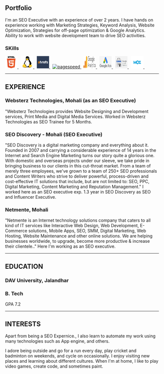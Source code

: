 ## Portfolio

I'm an SEO Executive with an experience of over 2 years. I have hands on experience working with Marketing Strategies, Keyword Analysis, Website Optimization, Strategies for off-page optimization & Google Analytics. Ability to work with website development team to drive SEO activities.


### SKills

  <a href="https://www.w3.org/html/" target="_blank" rel="noreferrer">
    <img
      src="https://raw.githubusercontent.com/devicons/devicon/master/icons/html5/html5-original-wordmark.svg"
      alt="html5"
      width="40"
      height="40"
    />
  </a>
  &nbsp;
  <a href="https://www.linux.org/" target="_blank" rel="noreferrer">
    <img
      src="https://raw.githubusercontent.com/devicons/devicon/master/icons/linux/linux-original.svg"
      alt="linux"
      width="40"
      height="40"
    />
  </a>
  &nbsp;
<a href="https://ahrefs.com/" target="_blank" rel="noreferrer">
    <img
      src="images/ahref.png"
      alt="ahref"
      width="40"
      height="40"
    />
  </a>
  &nbsp;
<a href="https://pagespeed.web.dev/" target="_blank" rel="noreferrer">
    <img
      src="https://www.gstatic.com/pagespeed/insights/ui/logo/favicon_48.png"
      alt="pagespeed"
      width="40"
      height="40"
    />
  </a>
  &nbsp;
<a href="https://analytics.google.com/" target="_blank" rel="noreferrer">
    <img
      src="images/Google_Analytics.png"
      alt="Google_Analytics"
      width="40"
      height="40"
    />
  </a>
  &nbsp;
<a href="https://ads.google.com/intl/en_in/home/" target="_blank" rel="noreferrer">
    <img
      src="images/google-keyword-planner.png"
      alt="Google-Ads"
      width="40"
      height="40"
    />
  </a>
  &nbsp;
<a href="https://search.google.com/search-console/about" target="_blank" rel="noreferrer">
    <img
      src="images/Google-Search-Console.jpg"
      alt="Google-Search-Console"
      width="40"
      height="40"
    />
  </a>
  &nbsp;
<a href="https://moz.com/" target="_blank" rel="noreferrer">
    <img
      src="images/moz.jpg"
      alt="moz"
      width="40"
      height="40"
    />
  </a>
  &nbsp;
<hr />

## EXPERIENCE

### Websterz Technologies, Mohali (as an SEO Executive)


"Websterz Technologies provides Website Designing and Development services, Print Media and Digital Media Services. Worked in Websterz Technologies as SEO Trainee for 5 Months.


### SEO Discovery - Mohali (SEO Executive)


"SEO Discovery is a digital marketing company and everything about it. Founded in 2007 and carrying a considerable experience of 14 years in the Internet and Search Engine Marketing turns our story quite a glorious one. With domestic and overseas projects under our sleeve, we take pride in bringing business to our clients in this cut-throat market. From a team of merely three employees, we've grown to a team of 250+ SEO professionals and Content Writers who strive to deliver powerful, process-driven and cost-effective IT solutions that include, but are not limited to: SEO, PPC, Digital Marketing, Content Marketing and Reputation Management." I worked here as an SEO executive exp. 1.3 year in SEO Discovery as SEO and Influencer Executive.

### Netmente, Mohali 

"Netmente is an Internet technology solutions company that caters to all kind of IT services like Interactive Web Design, Web Development, E-Commerce solutions, Mobile Apps, SEO, SMM, Digital Marketing, Web Hosting, Website Maintenance and other online solutions. We are helping businesses worldwide, to upgrade, become more productive & increase their clientele.." Here I'm working as an SEO executive.

<hr />

## EDUCATION

### DAV University, Jalandhar

### B. Tech 

GPA 7.2

<hr />

## INTERESTS

Apart from being a SEO Expernice., I also learn to automate my work using many technologies such as App engine, and others.

I adore being outside and go for a run every day, play cricket and badminton on weekends, and cycle on occasionally. I enjoy visiting new places and learning about different cultures. When I'm at home, I like to play video games, create code, and sometimes paint.
